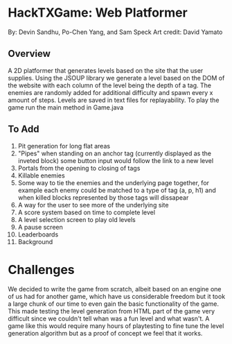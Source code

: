 HackTXGame: Web Platformer
==========================
By: Devin Sandhu, Po-Chen Yang, and Sam Speck
Art credit: David Yamato

Overview
--------

A 2D platformer that generates levels based on the site that the user supplies.
Using the JSOUP library we generate a level based on the DOM of the website with
each column of the level being the depth of a tag.
The enemies are randomly added for additional difficulty and spawn every x amount of steps.
Levels are saved in text files for replayability.
To play the game run the main method in Game.java

To Add
------
1. Pit generation for long flat areas
2. "Pipes" when standing on an anchor tag (currently displayed as the inveted block) some button input would follow the link to a new level
3. Portals from the opening to closing of tags
4. Killable enemies
5. Some way to tie the enemies and the underlying page together, for example each enemy could be matched to a type of tag (a, p, h1) and when killed blocks represented by those tags will dissapear
6. A way for the user to see more of the underlying site
7. A score system based on time to complete level
8. A level selection screen to play old levels
9. A pause screen
10. Leaderboards
11. Background

Challenges
==========
We decided to write the game from scratch, albeit based on an engine one of us
had for another game, which have us considerable freedom but it took a large chunk
of our time to even gain the basic functionality of the game.  This made testing the level generation
from HTML part of the game very difficult since we couldn't tell whan was a fun level and what wasn't.  A game like this would require many hours of playtesting to fine tune the level generation algorithm but
as a proof of concept we feel that it works.
 

